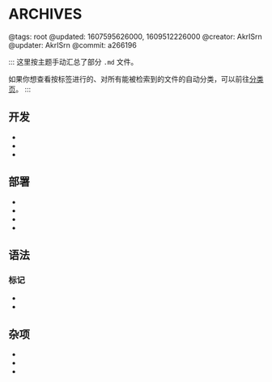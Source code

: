 # ARCHIVES

@tags: root
@updated: 1607595626000, 1609512226000
@creator: AkrISrn
@updater: AkrISrn
@commit: a266196

:::
这里按主题手动汇总了部分 `.md` 文件。

如果你想查看按标签进行的、对所有能被检索到的文件的自动分类，可以前往[分类页](/categories.md "#")。
:::

## 开发

- [](/docs/compile.md "#")
- [](/docs/dependencies.md "#")
- [](/docs/some-problems.md "#")

## 部署

- [](/docs/config.md "#")
- [](/docs/deploy.md "#")
- [](/docs/browser-cache.md "#")
- [](/docs/cdn.md "#")

## 语法

### 标记

- [](/docs/toc.md "#")
- [](/docs/flags.md "#")

## 杂项

- [](/docs/typography.md "#")
- [](/docs/unicode.md "#")
- [](/docs/emoji.md "#")
